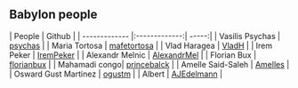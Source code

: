 ## Babylon people

| People        | Github        |
| ------------- |:-------------:| -----:|
| Vasilis Psychas | [psychas](https://github.com/psychas/) |
| Maria Tortosa | [mafetortosa](https://github.com/mafetortosa/) |
| Vlad Haragea | [VladH](https://github.com/vladharagea) |
| Irem Peker | [IremPeker](https://github.com/psychas/) |
| Alexandr Melnic | [AlexandrMel](https://github.com/AlexandrMel) |
| Florian Bux | [florianbux](https://github.com/florianbux/) |
| Mahamadi congo| [princebalck](https://github.com/princeblack/) |
| Amelle Said-Saleh | [Amelles](https://github.com/Amelles/) |
| Osward Gust Martinez | [ogustm](https://github.com/ogustm/) |
| Albert | [AJEdelmann](https://github.com/AJEdelmann/) |